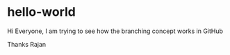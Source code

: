 # hello-world

Hi Everyone, I am trying to see how the branching concept works in GitHub

Thanks
Rajan
